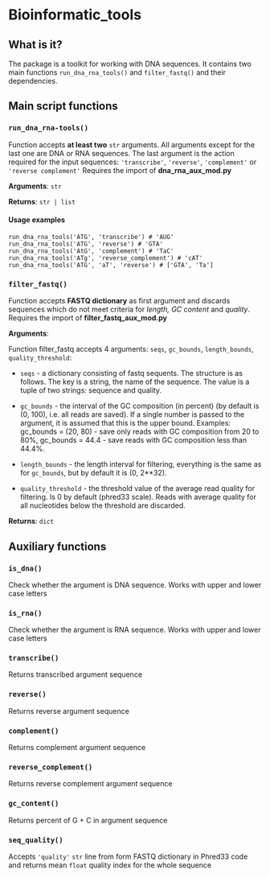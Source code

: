 # Bioinformatic_tools

## What is it?

The package is a toolkit for working with DNA sequences.
It contains two main functions `run_dna_rna_tools()` and
`filter_fastq()` and their dependencies.

## Main script functions

### `run_dna_rna-tools()`

Function accepts **at least two** `str` arguments.
All arguments except for the last one are DNA or RNA sequences.
The last argument is the action required for the input 
sequences: `'transcribe'`, `'reverse'`, `'complement'` or `
'reverse complement'`
Requires the import of **dna_rna_aux_mod.py**

**Arguments**: `str`

**Returns**: `str | list`

#### Usage examples
```
run_dna_rna_tools('ATG', 'transcribe') # 'AUG'
run_dna_rna_tools('ATG', 'reverse') # 'GTA'
run_dna_rna_tools('AtG', 'complement') # 'TaC'
run_dna_rna_tools('ATg', 'reverse_complement') # 'cAT'
run_dna_rna_tools('ATG', 'aT', 'reverse') # ['GTA', 'Ta']
```

### `filter_fastq()`

Function accepts **FASTQ dictionary** as first argument and discards
sequences which do not meet criteria for *length, GC content* and *quality*.
Requires the import of **filter_fastq_aux_mod.py**

**Arguments**:

Function filter_fastq accepts 4 arguments:
`seqs`, `gc_bounds`, `length_bounds`, `quality_threshold`:

* `seqs` - a dictionary consisting of fastq sequents. The structure is as follows.
The key is a string, the name of the sequence. The value is a tuple of two
strings: sequence and quality.

* `gc_bounds` - the interval of the GC composition (in percent)
(by default is (0, 100), i.e. all reads are saved). If a single number
is passed to the argument, it is assumed that this is the upper bound.
Examples: gc_bounds = (20, 80) - save only reads with GC composition
from 20 to 80%, gc_bounds = 44.4 - save reads with GC composition less
than 44.4%.

* `length_bounds` - the length interval for filtering, everything
is the same as for `gc_bounds`, but by default it is (0, 2**32).

* `quality_threshold` - the threshold value of the average read quality for
filtering. Is 0 by default (phred33 scale). Reads with average
quality for all nucleotides below the threshold are discarded.

**Returns**: `dict`

## Auxiliary functions

### `is_dna()`

Check whether the argument is DNA sequence. Works with upper
and lower case letters

### `is_rna()`

Check whether the argument is RNA sequence. Works with upper
and lower case letters

### `transcribe()`

Returns transcribed argument sequence

### `reverse()`

Returns reverse argument sequence

### `complement()`

Returns complement argument sequence

### `reverse_complement()`

Returns reverse complement argument sequence

### `gc_content()`

Returns percent of G + C in argument sequence

### `seq_quality()`

Accepts `'quality'` `str` line from form FASTQ dictionary in Phred33 code
and returns mean `float` quality index for the whole sequence
